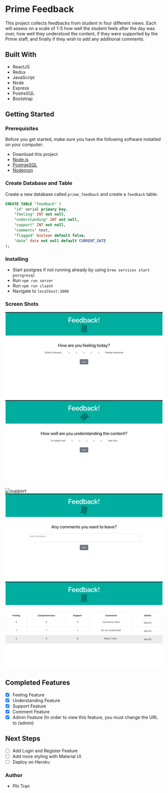 # Prime Feedback 
This project collects feedbacks from student in four different views.  Each will assess on a scale of 1-5 how well the student feels after the day was over, how well they understood the content, if they were supported by the Prime staff, and finally if they wish to add any additional comments.

## Built With
* ReactJS
* Redux
* JavaScript
* Node
* Express
* PostreSQL
* Bootstrap

## Getting Started

### Prerequisites
Before you get started, make sure you have the following software installed on your computer:

- Download this project
- [Node.js](https://nodejs.org/en/)
- [PostrgeSQL](https://www.postgresql.org/)
- [Nodemon](https://nodemon.io/)

### Create Database and Table
Create a new database called `prime_feedback` and create a `feedback` table:

```SQL
CREATE TABLE "feedback" (
    "id" serial primary key,
    "feeling" INT not null,
    "understanding" INT not null,
    "support" INT not null,
    "comments" text,
    "flagged" boolean default false,
    "date" date not null default CURRENT_DATE
); 
```

### Installing
* Start postgres if not running already by using `brew services start postgresql`
* Run `npm run server`
* Run `npm run client`
* Navigate to `localhost:3000`

### Screen Shots
![feeling](wireframes/feeling.png)
![understanding](wireframes/understand.png)
![support](wireframes/support.png)
![comments](wireframes/comments.png)
![admin](wireframes/admin.png)

## Completed Features
- [x] Feeling Feature
- [x] Understanding Feature
- [x] Support Feature
- [x] Comment Feature
- [x] Admin Feature (In order to view this feature, you must change the URL to /admin)

## Next Steps
- [ ] Add Login and Register Feature
- [ ] Add more styling with Material UI
- [ ] Deploy on Heroku

### Author
* Phi Tran
